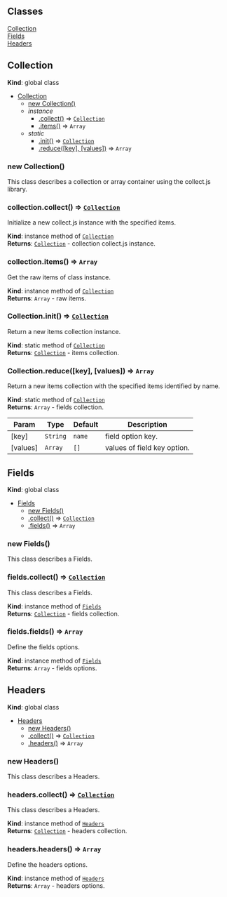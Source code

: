 ## Classes

<dl>
<dt><a href="#Collection">Collection</a></dt>
<dd></dd>
<dt><a href="#Fields">Fields</a></dt>
<dd></dd>
<dt><a href="#Headers">Headers</a></dt>
<dd></dd>
</dl>

<a name="Collection"></a>

## Collection
**Kind**: global class  

* [Collection](#Collection)
    * [new Collection()](#new_Collection_new)
    * _instance_
        * [.collect()](#Collection+collect) ⇒ [<code>Collection</code>](#Collection)
        * [.items()](#Collection+items) ⇒ <code>Array</code>
    * _static_
        * [.init()](#Collection.init) ⇒ [<code>Collection</code>](#Collection)
        * [.reduce([key], [values])](#Collection.reduce) ⇒ <code>Array</code>

<a name="new_Collection_new"></a>

### new Collection()
This class describes a collection or array container using the collect.js library.

<a name="Collection+collect"></a>

### collection.collect() ⇒ [<code>Collection</code>](#Collection)
Initialize a new collect.js instance with the specified items.

**Kind**: instance method of [<code>Collection</code>](#Collection)  
**Returns**: [<code>Collection</code>](#Collection) - collection collect.js instance.  
<a name="Collection+items"></a>

### collection.items() ⇒ <code>Array</code>
Get the raw items of class instance.

**Kind**: instance method of [<code>Collection</code>](#Collection)  
**Returns**: <code>Array</code> - raw items.  
<a name="Collection.init"></a>

### Collection.init() ⇒ [<code>Collection</code>](#Collection)
Return a new items collection instance.

**Kind**: static method of [<code>Collection</code>](#Collection)  
**Returns**: [<code>Collection</code>](#Collection) - items collection.  
<a name="Collection.reduce"></a>

### Collection.reduce([key], [values]) ⇒ <code>Array</code>
Return a new items collection with the specified items identified by name.

**Kind**: static method of [<code>Collection</code>](#Collection)  
**Returns**: <code>Array</code> - fields collection.  

| Param | Type | Default | Description |
| --- | --- | --- | --- |
| [key] | <code>String</code> | <code>name</code> | field option key. |
| [values] | <code>Array</code> | <code>[]</code> | values of field key option. |

<a name="Fields"></a>

## Fields
**Kind**: global class  

* [Fields](#Fields)
    * [new Fields()](#new_Fields_new)
    * [.collect()](#Fields+collect) ⇒ [<code>Collection</code>](#Collection)
    * [.fields()](#Fields+fields) ⇒ <code>Array</code>

<a name="new_Fields_new"></a>

### new Fields()
This class describes a Fields.

<a name="Fields+collect"></a>

### fields.collect() ⇒ [<code>Collection</code>](#Collection)
This class describes a Fields.

**Kind**: instance method of [<code>Fields</code>](#Fields)  
**Returns**: [<code>Collection</code>](#Collection) - fields collection.  
<a name="Fields+fields"></a>

### fields.fields() ⇒ <code>Array</code>
Define the fields options.

**Kind**: instance method of [<code>Fields</code>](#Fields)  
**Returns**: <code>Array</code> - fields options.  
<a name="Headers"></a>

## Headers
**Kind**: global class  

* [Headers](#Headers)
    * [new Headers()](#new_Headers_new)
    * [.collect()](#Headers+collect) ⇒ [<code>Collection</code>](#Collection)
    * [.headers()](#Headers+headers) ⇒ <code>Array</code>

<a name="new_Headers_new"></a>

### new Headers()
This class describes a Headers.

<a name="Headers+collect"></a>

### headers.collect() ⇒ [<code>Collection</code>](#Collection)
This class describes a Headers.

**Kind**: instance method of [<code>Headers</code>](#Headers)  
**Returns**: [<code>Collection</code>](#Collection) - headers collection.  
<a name="Headers+headers"></a>

### headers.headers() ⇒ <code>Array</code>
Define the headers options.

**Kind**: instance method of [<code>Headers</code>](#Headers)  
**Returns**: <code>Array</code> - headers options.  
